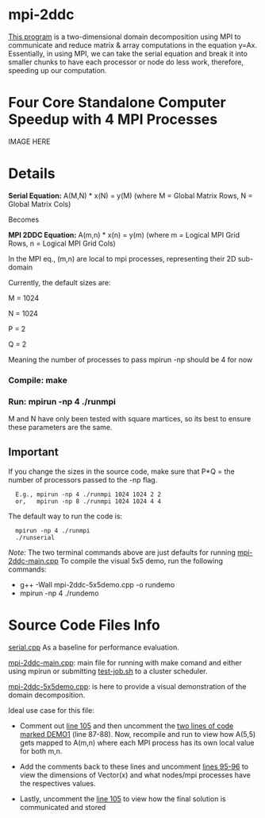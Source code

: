 # mpi-2ddc

[This program](https://github.com/tommygorham/mpi-2ddc/blob/main/src/mpi-2ddc-main.cpp) is a two-dimensional domain decomposition using MPI to communicate and reduce matrix & array computations in the equation y=Ax. Essentially, in using MPI, we can take the serial equation and break it into smaller chunks to have each processor or node do less work, therefore, speeding up our computation. 

# Four Core Standalone Computer Speedup with 4 MPI Processes 

IMAGE HERE


# Details 
**Serial Equation:**   A(M,N) * x(N) = y(M)  (where M = Global Matrix Rows, N = Global Matrix Cols) 

Becomes 

**MPI 2DDC Equation:** A(m,n) * x(n) = y(m) (where m = Logical MPI Grid Rows, n = Logical MPI Grid Cols)

In the MPI eq., (m,n) are local to mpi processes, representing their 2D sub-domain 

Currently, the default sizes are: 

M = 1024

N = 1024

P = 2

Q = 2

Meaning the number of processes to pass mpirun -np should be 4 for now

### Compile: make 

### Run: mpirun -np 4 ./runmpi

M and N have only been tested with square martices, so its best to ensure these parameters are the same. 

## Important

If you change the sizes in the source code, make sure that P*Q = the number of processors passed to the -np flag. 

      E.g., mpirun -np 4 ./runmpi 1024 1024 2 2 
      or,   mpirun -np 8 ./runmpi 1024 1024 4 4 
The default way to run the code is: 

      mpirun -np 4 ./runmpi 
      ./runserial 


_Note:_ The two terminal commands above are just defaults for running [mpi-2ddc-main.cpp](https://github.com/tommygorham/mpi-2ddc/blob/main/mpi-2ddc-main.cpp)
To compile the visual 5x5 demo, run the following commands: 
* g++ -Wall mpi-2ddc-5x5demo.cpp -o rundemo   
* mpirun -np 4 ./rundemo


# Source Code Files Info 

[serial.cpp](https://github.com/tommygorham/mpi-2ddc/blob/main/serial.cpp) As a baseline for performance evaluation. 

[mpi-2ddc-main.cpp](https://github.com/tommygorham/mpi-2ddc/blob/main/mpi-2ddc-main.cpp): main file for running with make comand and either using mpirun or submitting [test-job.sh](https://github.com/tommygorham/mpi-2ddc/blob/main/test-job.sh) to a cluster scheduler. 

[mpi-2ddc-5x5demo.cpp](https://github.com/tommygorham/mpi-2ddc/blob/main/mpi-2ddc-5x5demo.cpp): is here to provide a visual demonstration of the domain decomposition. 

Ideal use case for this file: 

* Comment out [line 105](https://github.com/tommygorham/mpi-2ddc/blob/main/mpi-2ddc-5x5demo.cpp#:~:text=y.printDarray(node_name)%3B) and then uncomment the [two lines of code marked DEMO1](https://github.com/tommygorham/mpi-2ddc/blob/main/mpi-2ddc-5x5demo.cpp#:~:text=//%20DEMO1%3A%20%20if,A.printMat(node_name)%3B) (line 87-88). Now,  recompile and run to view how A(5,5) gets mapped to A(m,n) where each MPI process has its own local value for both m,n.  

* Add the comments back to these lines and uncomment [lines 95-96](https://github.com/tommygorham/mpi-2ddc/blob/main/mpi-2ddc-5x5demo.cpp#:~:text=//%20DEMO2%3A%20if,x.printDarray(node_name)%3B) to view the dimensions of Vector(x) and what nodes/mpi processes have the respectives values. 

* Lastly, uncomment the [line 105](https://github.com/tommygorham/mpi-2ddc/blob/main/mpi-2ddc-5x5demo.cpp#:~:text=y.printDarray(node_name)%3B) to view how the final solution is communicated and stored

